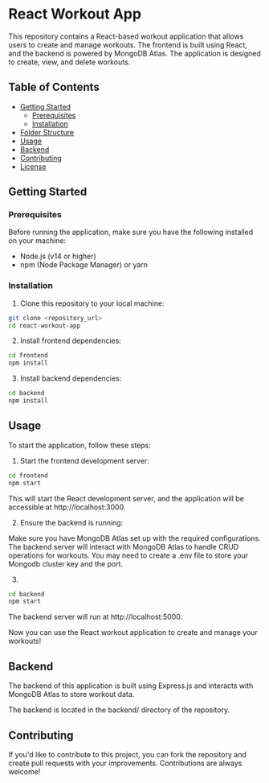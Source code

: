 # React Workout App

This repository contains a React-based workout application that allows users to create and manage workouts. The frontend is built using React, and the backend is powered by MongoDB Atlas. The application is designed to create, view, and delete workouts.

## Table of Contents

- [Getting Started](#getting-started)
  - [Prerequisites](#prerequisites)
  - [Installation](#installation)
- [Folder Structure](#folder-structure)
- [Usage](#usage)
- [Backend](#backend)
- [Contributing](#contributing)
- [License](#license)

## Getting Started

### Prerequisites

Before running the application, make sure you have the following installed on your machine:

- Node.js (v14 or higher)
- npm (Node Package Manager) or yarn

### Installation

1. Clone this repository to your local machine:

```bash
git clone <repository_url>
cd react-workout-app
```

2. Install frontend dependencies:

```bash
cd frontend
npm install
```

3. Install backend dependencies:

```bash
cd backend
npm install
```

## Usage

To start the application, follow these steps:

1. Start the frontend development server:

```bash
cd frontend
npm start
```

This will start the React development server, and the application will be accessible at http://localhost:3000.

2. Ensure the backend is running:

Make sure you have MongoDB Atlas set up with the required configurations. The backend server will interact with MongoDB Atlas to handle CRUD operations for workouts. You may need to create a .env file to store your Mongodb cluster key and the port.

3. 

```bash
cd backend
npm start
```

The backend server will run at http://localhost:5000.

Now you can use the React workout application to create and manage your workouts!

## Backend

The backend of this application is built using Express.js and interacts with MongoDB Atlas to store workout data.

The backend is located in the backend/ directory of the repository.

## Contributing

If you'd like to contribute to this project, you can fork the repository and create pull requests with your improvements. Contributions are always welcome!

